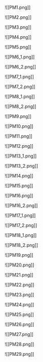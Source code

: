 ![[PM1.png]]

![[PM2.png]]

![[PM3.png]]

![[PM4.png]]

![[PM5.png]]

![[PM6_1.png]]

![[PM6_2.png]]

![[PM7_1.png]]

![[PM7_2.png]]

![[PM8_1.png]]

![[PM8_2.png]]

![[PM9.png]]

![[PM10.png]]

![[PM11.png]]

![[PM12.png]]

![[PM13_1.png]]

![[PM13_2.png]]

![[PM14.png]]

![[PM15.png]]

![[PM16.png]]

![[PM16_2.png]]

![[PM17_1.png]]

![[PM17_2.png]]

![[PM18_1.png]]

![[PM18_2.png]]

![[PM19.png]]

![[PM20.png]]

![[PM21.png]]

![[PM22.png]]

![[PM23.png]]

![[PM24.png]]

![[PM25.png]]

![[PM26.png]]

![[PM27.png]]

![[PM28.png]]

![[PM29.png]]